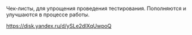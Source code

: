 ﻿Чек-листы, для упрощения проведения тестирования.
Пополняются и улучшаются в процессе работы.

https://disk.yandex.ru/d/ySLe2dlXqUwpoQ